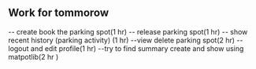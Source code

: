 ## Work for tommorow

-- create book the parking spot(1 hr)
-- release parking spot(1 hr)
-- show recent history (parking activity) (1 hr)
--view delete parking spot(2 hr)
--logout and edit profile(1 hr)
--try to find summary create and  show using matpotlib(2 hr )
